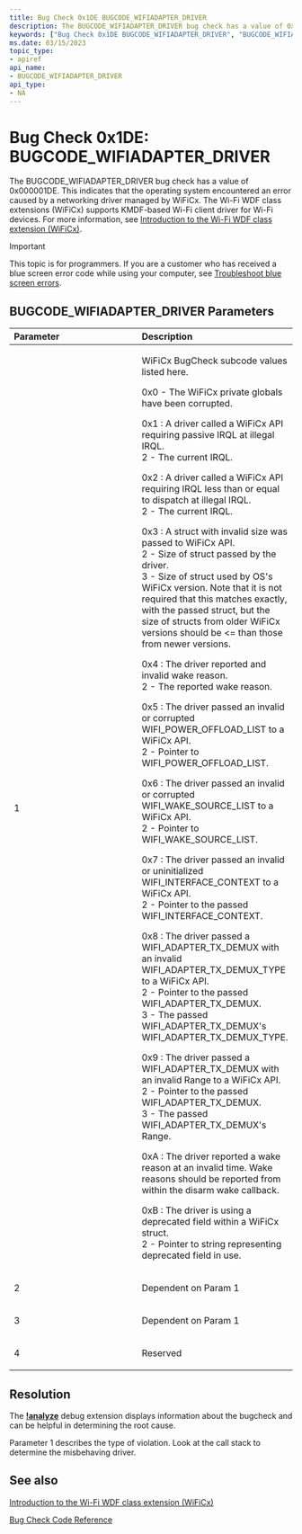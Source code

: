 ```yaml
---
title: Bug Check 0x1DE BUGCODE_WIFIADAPTER_DRIVER
description: The BUGCODE_WIFIADAPTER_DRIVER bug check has a value of 0x000001DE. This indicates that the operating system encountered an error caused by a networking driver managed by WiFiAdapterCx.
keywords: ["Bug Check 0x1DE BUGCODE_WIFIADAPTER_DRIVER", "BUGCODE_WIFIADAPTER_DRIVER"]
ms.date: 03/15/2023
topic_type:
- apiref
api_name:
- BUGCODE_WIFIADAPTER_DRIVER
api_type:
- NA
---
```


# Bug Check 0x1DE: BUGCODE\_WIFIADAPTER\_DRIVER

The BUGCODE\_WIFIADAPTER\_DRIVER bug check has a value of 0x000001DE. This indicates that the operating system encountered an error caused by a networking driver managed by WiFiCx. The Wi-Fi WDF class extensions (WiFiCx) supports KMDF-based Wi-Fi client driver for Wi-Fi devices.  For more information, see [Introduction to the Wi-Fi WDF class extension (WiFiCx)](/windows-hardware/drivers/netcx/wifi-wdf-class-extension-wificx).

> [!IMPORTANT]
> This topic is for programmers. If you are a customer who has received a blue screen error code while using your computer, see [Troubleshoot blue screen errors](https://www.windows.com/stopcode).

## BUGCODE\_WIFIADAPTER\_DRIVER Parameters

<table>
<colgroup>
<col width="50%" />
<col width="50%" />
</colgroup>
<thead>
<tr class="header">
<th align="left">Parameter</th>
<th align="left">Description</th>
</tr>
</thead>
<tbody>
<tr class="odd">
<td align="left"><p>1</p></td>
<td align="left"><p>WiFiCx BugCheck subcode values listed here.</p>
<p>0x0 - The WiFiCx private globals have been corrupted. </p>
<p></p>
<p>0x1 : A driver called a WiFiCx API requiring passive IRQL at illegal IRQL. <BR>
    2 - The current IRQL. </p>
<p></p>
<p>0x2 : A driver called a WiFiCx API requiring IRQL less than or equal to dispatch at illegal IRQL. <BR>
2 - The current IRQL. </p>
<p></p>
0x3 : A struct with invalid size was passed to WiFiCx API. <BR>
  2 - Size of struct passed by the driver.<BR>
 3 - Size of struct used by OS's WiFiCx version. Note that it is not required that this matches exactly,
            with the passed struct, but the size of structs from older WiFiCx versions should be <=
            than those from newer versions.</p>
<p></p>
<p>0x4 : The driver reported and invalid wake reason. <BR>
        2 - The reported wake reason.</p>
<p></p>
<p>0x5 : The driver passed an invalid or corrupted WIFI_POWER_OFFLOAD_LIST to a WiFiCx API. <BR>
        2 - Pointer to WIFI_POWER_OFFLOAD_LIST.
 </p>
<p> </p>
<p>0x6 : The driver passed an invalid or corrupted WIFI_WAKE_SOURCE_LIST to a WiFiCx API. <BR>
        2 - Pointer to WIFI_WAKE_SOURCE_LIST.
</p>
<p></p>
<p>0x7 : The driver passed an invalid or uninitialized WIFI_INTERFACE_CONTEXT to a WiFiCx API. <BR>
        2 - Pointer to the passed WIFI_INTERFACE_CONTEXT.
</p>
<p></p>
<p>0x8 : The driver passed a WIFI_ADAPTER_TX_DEMUX with an invalid WIFI_ADAPTER_TX_DEMUX_TYPE to a WiFiCx API.<BR>
2 - Pointer to the passed WIFI_ADAPTER_TX_DEMUX.<BR>
3 - The passed WIFI_ADAPTER_TX_DEMUX's WIFI_ADAPTER_TX_DEMUX_TYPE.
</p>
<p></p>
<p>0x9 : The driver passed a WIFI_ADAPTER_TX_DEMUX with an invalid Range to a WiFiCx API.<BR>
        2 - Pointer to the passed WIFI_ADAPTER_TX_DEMUX.<BR>
        3 - The passed WIFI_ADAPTER_TX_DEMUX's Range.
</p>
<p></p>
<p>0xA : The driver reported a wake reason at an invalid time. Wake reasons should be reported from within the disarm wake callback.
</p>
<p>0xB : The driver is using a deprecated field within a WiFiCx struct.<BR>
        2 - Pointer to string representing deprecated field in use.   </p>
</tr>
<tr class="even">
<td align="left"><p>2</p></td>
<td align="left"><p>Dependent on Param 1</p></td>
</tr>
<tr class="odd">
<td align="left"><p>3</p></td>
<td align="left"><p>Dependent on Param 1</p></td>
</tr>
<tr class="even">
<td align="left"><p>4</p></td>
<td align="left"><p>Reserved</p></td>
</tr>
</tbody>
</table>

## Resolution

The [**!analyze**](-analyze.md) debug extension displays information about the bugcheck and can be helpful in determining the root cause.

Parameter 1 describes the type of violation. Look at the call stack to determine the misbehaving driver.

## See also

[Introduction to the Wi-Fi WDF class extension (WiFiCx)](/windows-hardware/drivers/netcx/wifi-wdf-class-extension-wificx)

[Bug Check Code Reference](bug-check-code-reference2.md)
